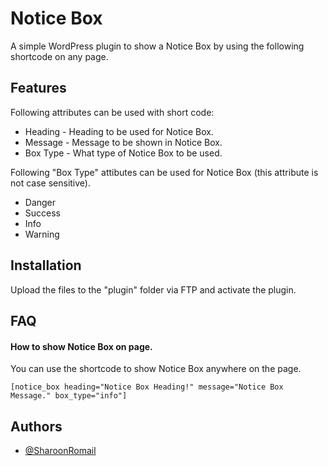 
# Notice Box

A simple WordPress plugin to show a Notice Box by using the following shortcode on any page.


## Features

Following attributes can be used with short code:

- Heading - Heading to be used for Notice Box.
- Message - Message to be shown in Notice Box.
- Box Type - What type of Notice Box to be used.

Following "Box Type" attibutes can be used for Notice Box (this attribute is not case sensitive).

- Danger
- Success
- Info
- Warning
## Installation

Upload the files to the "plugin" folder via FTP and activate the plugin.
## FAQ

#### How to show Notice Box on page.

You can use the shortcode to show Notice Box anywhere on the page.
```
[notice_box heading="Notice Box Heading!" message="Notice Box Message." box_type="info"]
```


## Authors

- [@SharoonRomail](https://github.com/SharoonRomail)

